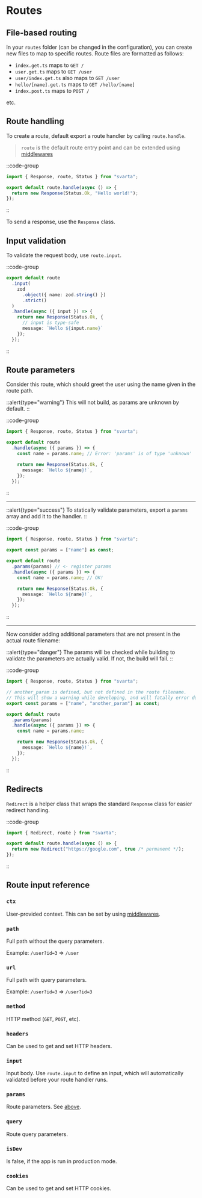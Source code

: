 # Routes

## File-based routing

In your `routes` folder (can be changed in the configuration), you can create new files to map to specific routes. Route files are formatted as follows:

- `index.get.ts` maps to `GET /`
- `user.get.ts` maps to `GET /user`
- `user/index.get.ts` also maps to `GET /user`
- `hello/[name].get.ts` maps to `GET /hello/[name]`
- `index.post.ts` maps to `POST /`

etc.

## Route handling

To create a route, default export a route handler by calling `route.handle`.

> `route` is the default route entry point and can be extended using [middlewares](/usage/middlewares)

::code-group
  ```ts [routes/index.get.ts]
import { Response, route, Status } from "svarta";

export default route.handle(async () => {
    return new Response(Status.Ok, "Hello world!");
});
  ```
::

To send a response, use the `Response` class.

## Input validation

To validate the request body, use `route.input`.

::code-group
  ```ts [routes/index.post.ts]
export default route
    .input(
      zod
        .object({ name: zod.string() })
        .strict()
    )
    .handle(async ({ input }) => {
      return new Response(Status.Ok, {
        // input is type-safe 
        message: `Hello ${input.name}`
      });
    });
  ```
::

## Route parameters

Consider this route, which should greet the user using the name given in the route path.

::alert{type="warning"}
This will not build, as params are unknown by default.
::

::code-group
  ```ts [routes/hello/[name].get.ts]
import { Response, route, Status } from "svarta";

export default route
    .handle(async ({ params }) => {
      const name = params.name; // Error: 'params' is of type 'unknown'

      return new Response(Status.Ok, {
        message: `Hello ${name}!`,
      });
    });
  ```
::

---

::alert{type="success"}
To statically validate parameters, export a `params` array and add it to the handler.
::

::code-group
  ```ts [routes/hello/[name].get.ts]
import { Response, route, Status } from "svarta";

export const params = ["name"] as const;

export default route
    .params(params) // <- register params
    .handle(async ({ params }) => {
      const name = params.name; // OK!

      return new Response(Status.Ok, {
        message: `Hello ${name}!`,
      });
    });
  ```
::

---

Now consider adding additional parameters that are not present in the actual route filename:

::alert{type="danger"}
The params will be checked while building to validate the parameters are actually valid. If not, the build will fail.
::

::code-group
  ```ts [routes/hello/[name].get.ts]
import { Response, route, Status } from "svarta";

// another_param is defined, but not defined in the route filename.
// This will show a warning while developing, and will fatally error during build
export const params = ["name", "another_param"] as const;

export default route
    .params(params)
    .handle(async ({ params }) => {
      const name = params.name;

      return new Response(Status.Ok, {
        message: `Hello ${name}!`,
      });
    });
  ```
::

## Redirects

`Redirect` is a helper class that wraps the standard `Response` class for easier redirect handling.

::code-group
  ```ts [routes/index.get.ts]
import { Redirect, route } from "svarta";

export default route.handle(async () => {
    return new Redirect("https://google.com", true /* permanent */);
});
  ```
::

## Route input reference

### `ctx`

User-provided context. This can be set by using [middlewares](/usage/middlewares).

### `path`

Full path without the query parameters.

Example: `/user?id=3` => `/user`

### `url`

Full path with query parameters.

Example: `/user?id=3` => `/user?id=3`

### `method`

HTTP method (`GET`, `POST`, etc).

### `headers`

Can be used to get and set HTTP headers.

### `input`

Input body. Use `route.input` to define an input, which will automatically validated before your route handler runs.

### `params`

Route parameters. See [above](#route-parameters).

### `query`

Route query parameters.

### `isDev`

Is false, if the app is run in production mode.

### `cookies`

Can be used to get and set HTTP cookies.

